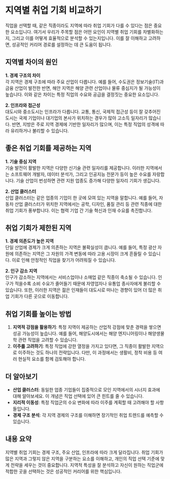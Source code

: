 # 지역별 취업 기회 비교하기

직업을 선택할 때, 같은 직종이라도 지역에 따라 취업 기회가 다를 수 있다는 점은 중요한 요소입니다. 여기서 우리가 주목할 점은 어떤 요인이 지역별 취업 기회를 차별화하는지, 그리고 이를 어떻게 효율적으로 분석할 수 있는지입니다. 이를 잘 이해하고 고려하면, 성공적인 커리어 경로를 설정하는 데 큰 도움이 됩니다.

## 지역별 차이의 원인

**1. 경제 구조의 차이**  
각 지역은 경제 구조에 따라 주요 산업이 다릅니다. 예를 들어, 수도권은 정보기술(IT)과 금융 산업이 발전한 반면, 해안 지역은 해양 관련 산업이나 물류 중심지가 될 가능성이 높습니다. 이와 같은 차이는 특정 직업의 수요와 공급을 결정짓는 중요한 요소입니다.

**2. 인프라와 접근성**  
대도시와 중소도시는 인프라가 다릅니다. 교통, 통신, 국제적 접근성 등이 잘 갖추어진 도시는 국제 기업이나 대기업의 본사가 위치하는 경우가 많아 고소득 일자리가 많습니다. 반면, 지방은 주로 지역 경제에 기반한 일자리가 많으며, 이는 특정 직업의 성격에 따라 유리하거나 불리할 수 있습니다.

## 좋은 취업 기회를 제공하는 지역

**1. 기술 중심 지역**  
기술 발전이 활발한 지역은 다양한 신기술 관련 일자리를 제공합니다. 이러한 지역에서는 소프트웨어 개발자, 데이터 분석가, 그리고 인공지능 전문가 등이 높은 수요를 자랑합니다. 기술 산업이 번성하면 관련 지원 업종도 증가해 다양한 일자리 기회가 생깁니다.

**2. 산업 클러스터**  
산업 클러스터는 같은 업종의 기업이 한 곳에 모여 있는 지역을 말합니다. 예를 들어, 자동차 산업 클러스터가 위치한 지역에서는 공학, 디자인, 품질 관리 등 관련 직종에 대한 취업 기회가 풍부합니다. 이는 협력 기업 간 기술 혁신과 인재 수요를 촉진합니다.

## 취업 기회가 제한된 지역

**1. 경제 의존도가 높은 지역**  
단일 산업에 경제가 크게 의존하는 지역은 불확실성이 큽니다. 예를 들어, 특정 광산 자원에 의존하는 지역은 그 자원의 가격 변동에 따라 고용 시장이 크게 흔들릴 수 있습니다. 이로 인해 안정적인 직업을 찾기가 어려워질 수 있습니다.

**2. 인구 감소 지역**  
인구가 감소하는 지역에서는 서비스업이나 소매업 같은 직종이 축소될 수 있습니다. 인구가 적을수록 소비 수요가 줄어들기 때문에 자영업자나 유통업 종사자에게 불리할 수 있습니다. 또한, 이러한 지역은 젊은 인재들이 대도시로 떠나는 경향이 있어 더 많은 취업 기회가 다른 곳으로 이동합니다.

## 취업 기회를 높이는 방법

1. **지역적 강점을 활용하기**: 특정 지역이 제공하는 산업적 강점에 맞춘 경력을 쌓으면 성공 가능성이 높습니다. 예를 들어, 해양도시에서는 해양 엔지니어링이나 해양생물학 관련 직업을 고려할 수 있습니다.
2. **이주를 고려하기**: 특정 직업에 강한 열정을 가지고 있다면, 그 직종이 활발한 지역으로 이주하는 것도 하나의 전략입니다. 다만, 이 과정에서는 생활비, 정착 비용 등 여러 현실적 요소를 함께 검토해야 합니다.

## 더 알아보기

* **산업 클러스터**: 동일한 업종 기업들이 집중적으로 모인 지역에서의 시너지 효과에 대해 알아보세요. 이 개념은 직업 선택에 있어 큰 힌트를 줄 수 있습니다.
* **지리적 이동성**: 특정 직업군의 수요 변화에 따라 이주를 계획할 때 고려해야 할 사항들입니다.
* **경제 구조 분석**: 각 지역 경제의 구조를 이해하면 장기적인 취업 트렌드를 예측할 수 있습니다.

## 내용 요약

지역별 취업 기회는 경제 구조, 주요 산업, 인프라에 따라 크게 달라집니다. 취업 기회가 많은 지역과 그렇지 않은 지역을 구분하는 요소를 이해하고, 개인의 직업 선택 기준에 맞게 전략을 세우는 것이 중요합니다. 지역적 특성을 잘 분석하고 자신이 원하는 직업군에 적합한 곳을 선택하는 것은 성공적인 커리어를 위한 핵심입니다.